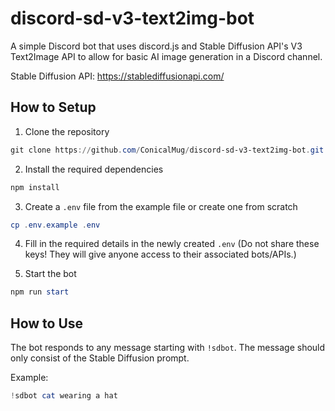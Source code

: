 # discord-sd-v3-text2img-bot
A simple Discord bot that uses discord.js and Stable Diffusion API's V3 Text2Image API to allow for basic AI image generation in a Discord channel.

Stable Diffusion API: https://stablediffusionapi.com/

## How to Setup

1. Clone the repository

```powershell
git clone https://github.com/ConicalMug/discord-sd-v3-text2img-bot.git
```

2. Install the required dependencies

```powershell
npm install
```

3. Create a `.env` file from the example file or create one from scratch

```powershell
cp .env.example .env
```

4. Fill in the required details in the newly created `.env` (Do not share these keys! They will give anyone access to their associated bots/APIs.)

5. Start the bot

```powershell
npm run start
```

## How to Use

The bot responds to any message starting with `!sdbot`. The message should only consist of the Stable Diffusion prompt.

Example:

```powershell
!sdbot cat wearing a hat
```
